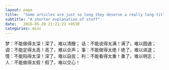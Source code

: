 ```yaml
---
layout: page
title:  "Some articles are just so long they deserve a really long title to see if things will break well"
subtitle: "A shorter explanation of stuff"
date:   2016-05-20 21:21:21 +0530
categories: misc
---
```


梦：不能做得太深！深了，难以清醒；
话：不能说得太满！满了，难以圆通；
调：不能定得太高！高了，难以合声；
事：不能做得太绝！绝了，难以进退；
情：不能陷得太深！深了，难以自拔；
利：不能看得太重！重了，难以明志；
人：不能做得太假！假了，难以交心！